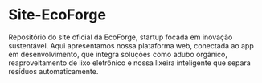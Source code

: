 # Site-EcoForge
Repositório do site oficial da EcoForge, startup focada em inovação sustentável. Aqui apresentamos nossa plataforma web, conectada ao app em desenvolvimento, que integra soluções como adubo orgânico, reaproveitamento de lixo eletrônico e nossa lixeira inteligente que separa resíduos automaticamente.
